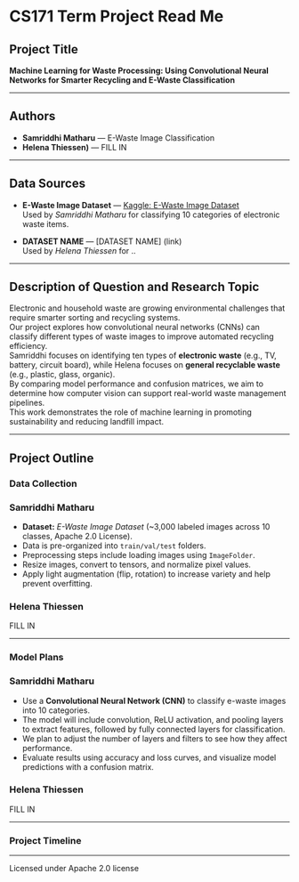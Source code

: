 # CS171 Term Project Read Me

## Project Title
**Machine Learning for Waste Processing: Using Convolutional Neural Networks for Smarter Recycling and E-Waste Classification**

---

## Authors
- **Samriddhi Matharu** — E-Waste Image Classification  
- **Helena Thiessen)** — FILL IN

---

## Data Sources
- **E-Waste Image Dataset** — [Kaggle: E-Waste Image Dataset](https://www.kaggle.com/datasets/akshat103/e-waste-image-dataset/data)  
  Used by *Samriddhi Matharu* for classifying 10 categories of electronic waste items.  

- **DATASET NAME** — [DATASET NAME] (link)  
  Used by *Helena Thiessen* for ..

---
## Description of Question and Research Topic
Electronic and household waste are growing environmental challenges that require smarter sorting and recycling systems.  
Our project explores how convolutional neural networks (CNNs) can classify different types of waste images to improve automated recycling efficiency.  
Samriddhi focuses on identifying ten types of **electronic waste** (e.g., TV, battery, circuit board), while Helena focuses on **general recyclable waste** (e.g., plastic, glass, organic).  
By comparing model performance and confusion matrices, we aim to determine how computer vision can support real-world waste management pipelines.  
This work demonstrates the role of machine learning in promoting sustainability and reducing landfill impact.

---
## Project Outline

### Data Collection

### Samriddhi Matharu
- **Dataset:** *E-Waste Image Dataset* (~3,000 labeled images across 10 classes, Apache 2.0 License).  
- Data is pre-organized into `train/val/test` folders.  
- Preprocessing steps include loading images using `ImageFolder`.  
- Resize images, convert to tensors, and normalize pixel values.  
- Apply light augmentation (flip, rotation) to increase variety and help prevent overfitting.

### Helena Thiessen
FILL IN

---

### Model Plans

### Samriddhi Matharu
- Use a **Convolutional Neural Network (CNN)** to classify e-waste images into 10 categories.  
- The model will include convolution, ReLU activation, and pooling layers to extract features, followed by fully connected layers for classification.  
- We plan to adjust the number of layers and filters to see how they affect performance.  
- Evaluate results using accuracy and loss curves, and visualize model predictions with a confusion matrix.

### Helena Thiessen
FILL IN

---

### Project Timeline

---
Licensed under Apache 2.0 license
